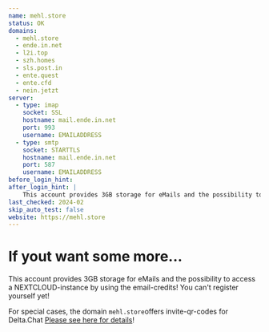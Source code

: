 ```yaml
---
name: mehl.store
status: OK
domains:
  - mehl.store
  - ende.in.net
  - l2i.top
  - szh.homes
  - sls.post.in
  - ente.quest
  - ente.cfd
  - nein.jetzt
server:
  - type: imap
    socket: SSL
    hostname: mail.ende.in.net
    port: 993
    username: EMAILADDRESS
  - type: smtp
    socket: STARTTLS
    hostname: mail.ende.in.net
    port: 587
    username: EMAILADDRESS
before_login_hint: 
after_login_hint: |
    This account provides 3GB storage for eMails and the possibility to access a NEXTCLOUD-instance by using the email-credits!
last_checked: 2024-02
skip_auto_test: false
website: https://mehl.store
---
```


# If yout want some more...

This account provides 3GB storage for eMails and the possibility to access 
a NEXTCLOUD-instance by using the email-credits! You can't register yourself yet!

For special cases, the domain `mehl.store`offers invite-qr-codes for Delta.Chat 
[Please see here for details](https://mailadm.readthedocs.io/en/latest/#)!
